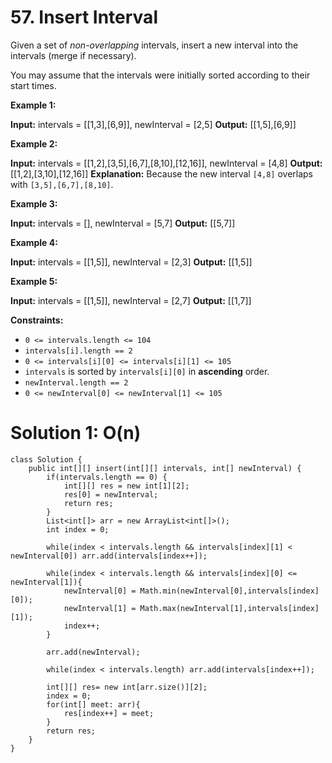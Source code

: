 # 57. Insert Interval
Given a set of  _non-overlapping_  intervals, insert a new interval into the intervals (merge if necessary).

You may assume that the intervals were initially sorted according to their start times.

**Example 1:**

**Input:** intervals = [[1,3],[6,9]], newInterval = [2,5]
**Output:** [[1,5],[6,9]]

**Example 2:**

**Input:** intervals = [[1,2],[3,5],[6,7],[8,10],[12,16]], newInterval = [4,8]
**Output:** [[1,2],[3,10],[12,16]]
**Explanation:** Because the new interval `[4,8]` overlaps with `[3,5],[6,7],[8,10]`.

**Example 3:**

**Input:** intervals = [], newInterval = [5,7]
**Output:** [[5,7]]

**Example 4:**

**Input:** intervals = [[1,5]], newInterval = [2,3]
**Output:** [[1,5]]

**Example 5:**

**Input:** intervals = [[1,5]], newInterval = [2,7]
**Output:** [[1,7]]

**Constraints:**

-   `0 <= intervals.length <= 104`
-   `intervals[i].length == 2`
-   `0 <= intervals[i][0] <= intervals[i][1] <= 105`
-   `intervals` is sorted by  `intervals[i][0]`  in  **ascending** order.
-   `newInterval.length == 2`
-   `0 <= newInterval[0] <= newInterval[1] <= 105`

# Solution 1: O(n)
```
class Solution {
    public int[][] insert(int[][] intervals, int[] newInterval) {
        if(intervals.length == 0) {
            int[][] res = new int[1][2];
            res[0] = newInterval;
            return res;
        }
        List<int[]> arr = new ArrayList<int[]>();
        int index = 0;
        
        while(index < intervals.length && intervals[index][1] < newInterval[0]) arr.add(intervals[index++]);
        
        while(index < intervals.length && intervals[index][0] <= newInterval[1]){
            newInterval[0] = Math.min(newInterval[0],intervals[index][0]);
            newInterval[1] = Math.max(newInterval[1],intervals[index][1]);
            index++;
        }
        
        arr.add(newInterval);
        
        while(index < intervals.length) arr.add(intervals[index++]);
        
        int[][] res= new int[arr.size()][2];
        index = 0;
        for(int[] meet: arr){
            res[index++] = meet;
        }
        return res;
    }
}
```